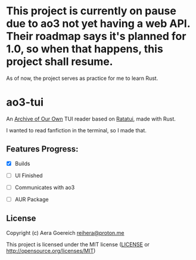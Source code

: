 # This project is currently on pause due to ao3 not yet having a web API. Their roadmap says it's planned for 1.0, so when that happens, this project shall resume.
As of now, the project serves as practice for me to learn Rust.

# ao3-tui
An [Archive of Our Own](https://archiveofourown.org/) TUI reader based on [Ratatui](https://ratatui.rs), made with Rust.

I wanted to read fanfiction in the terminal, so I made that.

## Features Progress:
- [x] Builds 
- [ ] UI Finished
- [ ] Communicates with ao3
- [ ] AUR Package


## License

Copyright (c) Aera Goereich <reihera@proton.me>

This project is licensed under the MIT license ([LICENSE] or <http://opensource.org/licenses/MIT>)

[LICENSE]: ./LICENSE
